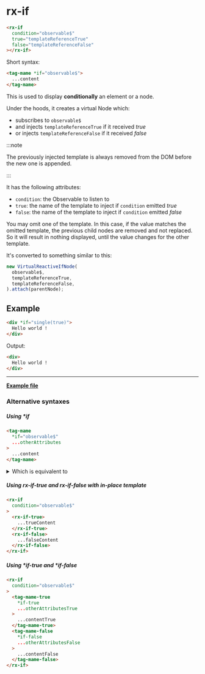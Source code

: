 # rx-if

```html
<rx-if
  condition="observable$"
  true="templateReferenceTrue"
  false="templateReferenceFalse"
></rx-if>
```

Short syntax:

```html
<tag-mame *if="observable$">
  ...content
</tag-mame>
```

This is used to display **conditionally** an element or a node.

Under the hoods, it creates a virtual Node which:

- subscribes to `observable$`
- and injects `templateReferenceTrue` if it received *true*
- or injects `templateReferenceFalse` if it received *false*

:::note

The previously injected template is always removed from the DOM before the new one is appended.

:::

It has the following attributes:

- `condition`: the Observable to listen to
- `true`: the name of the template to inject if `condition` emitted *true*
- `false`: the name of the template to inject if `condition` emitted *false*

You may omit one of the template.
In this case, if the value matches the omitted template, the previous child nodes are removed and not replaced.
So it will result in nothing displayed, until the value changes for the other template.

It's converted to something similar to this:

```ts
new VirtualReactiveIfNode(
  observable$,
  templateReferenceTrue,
  templateReferenceFalse,
).attach(parentNode);
```

## Example

```html
<div *if="single(true)">
  Hello world !
</div>
```

Output:

```html
<div>
  Hello world !
</div>
```

---

**[Example file](https://github.com/lirx-js/dom-examples/tree/main/src/syntax/rx-if/component/rx-if-example.component.ts)**


### Alternative syntaxes

##### Using \*if

```html
<tag-mame
  *if="observable$"
  ...otherAttributes
>
  ...content
</tag-mame>
```

<details>
  <summary>Which is equivalent to</summary>

```html

<rx-template
  name="uuid"
>
  <tag-mame
    ...otherAttributes
  >
    ...content
  </tag-mame>
</rx-template>

<rx-if
  condition="observable$"
  true="uuid"
></rx-if>
```

</details>

##### Using rx-if-true and rx-if-false with in-place template

```html
<rx-if
  condition="observable$"
>
  <rx-if-true>
    ...trueContent
  </rx-if-true>
  <rx-if-false>
    ...falseContent
  </rx-if-false>
</rx-if>
```


##### Using \*if-true and \*if-false

```html
<rx-if
  condition="observable$"
>
  <tag-mame-true
    *if-true
    ...otherAttributesTrue
  >
    ...contentTrue
  </tag-mame-true>
  <tag-mame-false
    *if-false
    ...otherAttributesFalse
  >
    ...contentFalse
  </tag-mame-false>
</rx-if>
```


